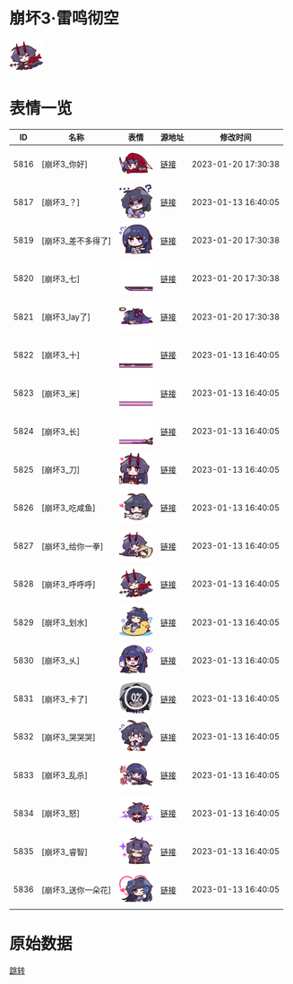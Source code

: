 # 崩坏3·雷鸣彻空

<img src="./cover.png" height="60" alt="cover" />

# 表情一览

|ID|名称|表情|源地址|修改时间|
|----|----|----|----|----|
|5816|[崩坏3_你好]|<img src="./pic/005816_%5B崩坏3_你好%5D.png" height="60" alt="你好"/>|[链接](https://i0.hdslb.com/bfs/emote/07cd5969c63c497ef8337cb37683234cacabb071.png)|2023-01-20 17:30:38|
|5817|[崩坏3_？]|<img src="./pic/005817_%5B崩坏3_？%5D.png" height="60" alt="？"/>|[链接](https://i0.hdslb.com/bfs/emote/9e05626dd7cccb35d3da3b8932d3aec353228dd1.png)|2023-01-13 16:40:05|
|5819|[崩坏3_差不多得了]|<img src="./pic/005819_%5B崩坏3_差不多得了%5D.png" height="60" alt="差不多得了"/>|[链接](https://i0.hdslb.com/bfs/emote/2a058c99fb5764303d499dda0c4b70e859650948.png)|2023-01-20 17:30:38|
|5820|[崩坏3_七]|<img src="./pic/005820_%5B崩坏3_七%5D.png" height="60" alt="七"/>|[链接](https://i0.hdslb.com/bfs/emote/cb94815fe126b8d6f9f2f920cddf37e025dbd476.png)|2023-01-20 17:30:38|
|5821|[崩坏3_lay了]|<img src="./pic/005821_%5B崩坏3_lay了%5D.png" height="60" alt="lay了"/>|[链接](https://i0.hdslb.com/bfs/emote/97896639ae56311adade2b34b7e1aaeba78cbac6.png)|2023-01-20 17:30:38|
|5822|[崩坏3_十]|<img src="./pic/005822_%5B崩坏3_十%5D.png" height="60" alt="十"/>|[链接](https://i0.hdslb.com/bfs/emote/168108fa4238180d02ac91de2cf6350da7da9487.png)|2023-01-13 16:40:05|
|5823|[崩坏3_米]|<img src="./pic/005823_%5B崩坏3_米%5D.png" height="60" alt="米"/>|[链接](https://i0.hdslb.com/bfs/emote/87909ca321507db7df6c19b3c808ecc9f2ab8229.png)|2023-01-13 16:40:05|
|5824|[崩坏3_长]|<img src="./pic/005824_%5B崩坏3_长%5D.png" height="60" alt="长"/>|[链接](https://i0.hdslb.com/bfs/emote/61bfa199fa5a9df7ee3c31c7ea90f33fa09f0217.png)|2023-01-13 16:40:05|
|5825|[崩坏3_刀]|<img src="./pic/005825_%5B崩坏3_刀%5D.png" height="60" alt="刀"/>|[链接](https://i0.hdslb.com/bfs/emote/189583681fb0f7dafa4f0212f0325a4a325aac07.png)|2023-01-13 16:40:05|
|5826|[崩坏3_吃咸鱼]|<img src="./pic/005826_%5B崩坏3_吃咸鱼%5D.png" height="60" alt="吃咸鱼"/>|[链接](https://i0.hdslb.com/bfs/emote/3817cb914eca387f4059c91819b2c0a9c081c3f8.png)|2023-01-13 16:40:05|
|5827|[崩坏3_给你一拳]|<img src="./pic/005827_%5B崩坏3_给你一拳%5D.png" height="60" alt="给你一拳"/>|[链接](https://i0.hdslb.com/bfs/emote/f6c804d440664eec7fc8fbcf3e9e668d27b103bc.png)|2023-01-13 16:40:05|
|5828|[崩坏3_呼呼呼]|<img src="./pic/005828_%5B崩坏3_呼呼呼%5D.png" height="60" alt="呼呼呼"/>|[链接](https://i0.hdslb.com/bfs/emote/0ad43de47307eaa17973cb96f7259e81bd6d9759.png)|2023-01-13 16:40:05|
|5829|[崩坏3_划水]|<img src="./pic/005829_%5B崩坏3_划水%5D.png" height="60" alt="划水"/>|[链接](https://i0.hdslb.com/bfs/emote/ca78a5f023a95f6abaf67898eaae697a08792ce8.png)|2023-01-13 16:40:05|
|5830|[崩坏3_乆]|<img src="./pic/005830_%5B崩坏3_乆%5D.png" height="60" alt="乆"/>|[链接](https://i0.hdslb.com/bfs/emote/57589d4c18330379abeed617cc6f7a628020f2f8.png)|2023-01-13 16:40:05|
|5831|[崩坏3_卡了]|<img src="./pic/005831_%5B崩坏3_卡了%5D.png" height="60" alt="卡了"/>|[链接](https://i0.hdslb.com/bfs/emote/d28255700f3b1ade61b6f00f1ed961c9a6485f01.png)|2023-01-13 16:40:05|
|5832|[崩坏3_哭哭哭]|<img src="./pic/005832_%5B崩坏3_哭哭哭%5D.png" height="60" alt="哭哭哭"/>|[链接](https://i0.hdslb.com/bfs/emote/6c8973adbde2a2aa24aec464801587ac378da20a.png)|2023-01-13 16:40:05|
|5833|[崩坏3_乱杀]|<img src="./pic/005833_%5B崩坏3_乱杀%5D.png" height="60" alt="乱杀"/>|[链接](https://i0.hdslb.com/bfs/emote/cf0502792be0ec758b3ef894cf5d861377587036.png)|2023-01-13 16:40:05|
|5834|[崩坏3_怒]|<img src="./pic/005834_%5B崩坏3_怒%5D.png" height="60" alt="怒"/>|[链接](https://i0.hdslb.com/bfs/emote/f8eb0a26470f891aa1741103c68e33b5b8ceefee.png)|2023-01-13 16:40:05|
|5835|[崩坏3_睿智]|<img src="./pic/005835_%5B崩坏3_睿智%5D.png" height="60" alt="睿智"/>|[链接](https://i0.hdslb.com/bfs/emote/97006f5004b67aee4f2e8ff8d5d671e4a128a859.png)|2023-01-13 16:40:05|
|5836|[崩坏3_送你一朵花]|<img src="./pic/005836_%5B崩坏3_送你一朵花%5D.png" height="60" alt="送你一朵花"/>|[链接](https://i0.hdslb.com/bfs/emote/d8c665db9fdc69b3b90c71de3fe05536ac795409.png)|2023-01-13 16:40:05|

# 原始数据

[跳转](./raw.json)

